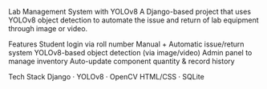 Lab Management System with YOLOv8
A Django-based project that uses YOLOv8 object detection to automate the issue and return of lab equipment through image or video.

Features
Student login via roll number
Manual + Automatic issue/return system
YOLOv8-based object detection (via image/video)
Admin panel to manage inventory
Auto-update component quantity & record history

Tech Stack
Django · YOLOv8 · OpenCV
HTML/CSS · SQLite

